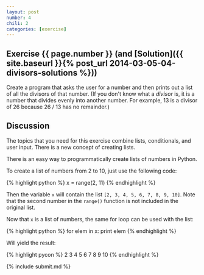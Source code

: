 ```yaml
---
layout: post
number: 4
chili: 2
categories: [exercise]
---
```


## Exercise {{ page.number }} (and [Solution]({{ site.baseurl }}{% post_url 2014-03-05-04-divisors-solutions %}))

Create a program that asks the user for a number and then prints out a list of all the divisors of that number. (If you don't know what a _divisor_ is, it is a number that divides evenly into another number. For example, 13 is a divisor of 26 because 26 / 13 has no remainder.)

## Discussion 

The topics that you need for this exercise combine lists, conditionals, and user input. There is a new concept of creating lists. 

There is an easy way to programmatically create lists of numbers in Python. 

To create a list of numbers from 2 to 10, just use the following code: 

{% highlight python %}
  x = range(2, 11)
{% endhighlight %}

Then the variable `x` will contain the list `[2, 3, 4, 5, 6, 7, 8, 9, 10]`. Note that the second number in the `range()` function is not included in the original list. 

Now that `x` is a list of numbers, the same for loop can be used with the list: 

{% highlight python %}
  for elem in x: 
    print elem
{% endhighlight %}

Will yield the result: 

{% highlight pycon %}
  2
  3
  4
  5
  6
  7
  8
  9
  10
{% endhighlight %}

{% include submit.md %}